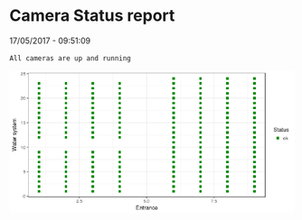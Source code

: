 Camera Status report
================
17/05/2017 - 09:51:09

    All cameras are up and running

![](camreport_files/figure-markdown_github/unnamed-chunk-2-1.png)
